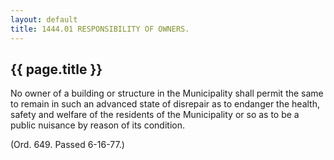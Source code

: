 ```yaml
---
layout: default 
title: 1444.01 RESPONSIBILITY OF OWNERS.
---
```


{{ page.title }}
----------------

No owner of a building or structure in the Municipality shall permit the
same to remain in such an advanced state of disrepair as to endanger the
health, safety and welfare of the residents of the Municipality or so as
to be a public nuisance by reason of its condition.

(Ord. 649. Passed 6-16-77.)
